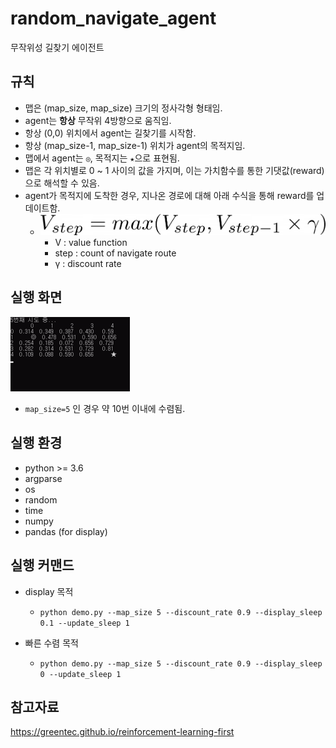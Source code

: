 # random_navigate_agent
무작위성 길찾기 에이전트

## 규칙
- 맵은 (map_size, map_size) 크기의 정사각형 형태임.
- agent는 **항상** 무작위 4방향으로 움직임.
- 항상 (0,0) 위치에서 agent는 길찾기를 시작함.
- 항상 (map_size-1, map_size-1) 위치가 agent의 목적지임.
- 맵에서 agent는 `◎`, 목적지는 `★`으로 표현됨.
- 맵은 각 위치별로 0 ~ 1 사이의 값을 가지며, 이는 가치함수를 통한 기댓값(reward)으로 해석할 수 있음.
- agent가 목적지에 도착한 경우, 지나온 경로에 대해 아래 수식을 통해 reward를 업데이트함.
  - ![latex](./imgs/latex.png)
    - V : value function
    - step : count of navigate route
    - γ : discount rate


## 실행 화면
![demo](./imgs/example.gif)
- `map_size=5` 인 경우 약 10번 이내에 수렴됨.

## 실행 환경
- python >= 3.6
- argparse
- os
- random
- time
- numpy
- pandas (for display)

## 실행 커맨드
- display 목적
  - `python demo.py --map_size 5 --discount_rate 0.9 --display_sleep 0.1 --update_sleep 1`

- 빠른 수렴 목적
  - ```python demo.py --map_size 5 --discount_rate 0.9 --display_sleep 0 --update_sleep 1```

## 참고자료
https://greentec.github.io/reinforcement-learning-first
